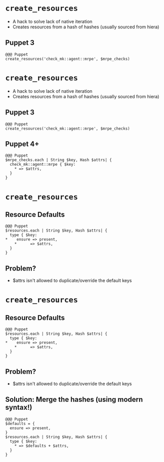 <!SLIDE>
# `create_resources`

* A hack to solve lack of native iteration
* Creates resources from a hash of hashes (usually sourced from hiera)

## Puppet 3
    @@@ Puppet
    create_resources('check_mk::agent::mrpe', $mrpe_checks)

<!SLIDE>
# `create_resources`

* A hack to solve lack of native iteration
* Creates resources from a hash of hashes (usually sourced from hiera)

## Puppet 3
    @@@ Puppet
    create_resources('check_mk::agent::mrpe', $mrpe_checks)

## Puppet 4+
    @@@ Puppet
    $mrpe_checks.each | String $key, Hash $attrs| {
      check_mk::agent::mrpe { $key:
        * => $attrs,
      }
    }

<!SLIDE incremental>
# `create_resources`
## Resource Defaults

    @@@ Puppet
    $resources.each | String $key, Hash $attrs| {
      type { $key:
    *    ensure => present,
        *      => $attrs,
      }
    }

## Problem?

  * $attrs isn't allowed to duplicate/override the default keys


<!SLIDE>
# `create_resources`
## Resource Defaults

    @@@ Puppet
    $resources.each | String $key, Hash $attrs| {
      type { $key:
    *    ensure => present,
        *      => $attrs,
      }
    }

## Problem?

  * $attrs isn't allowed to duplicate/override the default keys

## Solution: Merge the hashes (using modern syntax!)
    @@@ Puppet
    $defaults = {
      ensure => present,
    }
    $resources.each | String $key, Hash $attrs| {
      type { $key:
        * => $defaults + $attrs,
      }
    }

